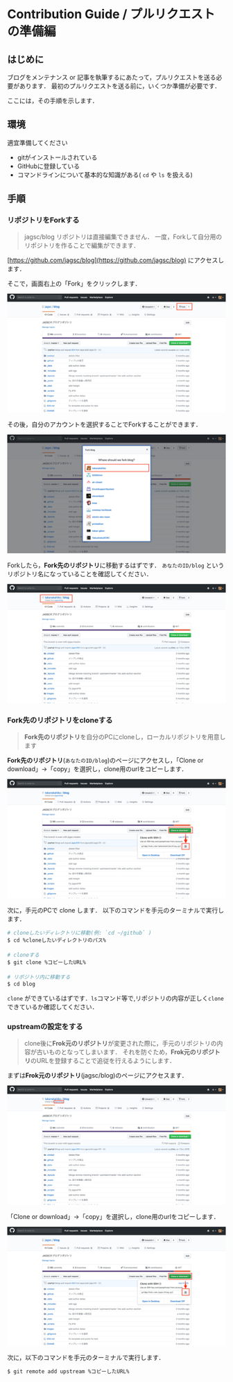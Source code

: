 # Contribution Guide / プルリクエストの準備編

## はじめに

ブログをメンテナンス or 記事を執筆するにあたって，プルリクエストを送る必要があります．
最初のプルリクエストを送る前に，いくつか準備が必要です．

ここには，その手順を示します．

## 環境

適宜準備してください

- gitがインストールされている
- GitHubに登録している
- コマンドラインについて基本的な知識がある( `cd` や `ls` を扱える)

## 手順

### リポジトリをForkする

> jagsc/blog リポジトリは直接編集できません．
> 一度，Forkして自分用のリポジトリを作ることで編集ができます．

[https://github.com/jagsc/blog](https://github.com/jagsc/blog) にアクセスします．

そこで，画面右上の「Fork」をクリックします．

![img](./img.jpg)

その後，自分のアカウントを選択することでForkすることができます．

![img](./img2.jpg)

Forkしたら，**Fork先のリポジトリ**に移動するはずです．
`あなたのID/blog` というリポジトリ名になっていることを確認してください．

![img](./img3.jpg)

### Fork先のリポジトリをcloneする

> **Fork先のリポジトリ**を自分のPCにcloneし，ローカルリポジトリを用意します

**Fork先のリポジトリ**(`あなたのID/blog`)のページにアクセスし，「Clone or download」→「copy」を選択し，clone用のurlをコピーします．

![img](./img4.jpg)

次に，手元のPCで clone します．
以下のコマンドを手元のターミナルで実行します．

```bash
# cloneしたいディレクトリに移動(例: `cd ~/github` )
$ cd %cloneしたいディレクトリのパス%

# cloneする
$ git clone %コピーしたURL%

# リポジトリ内に移動する
$ cd blog
```

`clone` ができているはずです．`ls`コマンド等で,リポジトリの内容が正しく`clone`できているか確認してください．

### upstreamの設定をする

> clone後に**Frok元のリポジトリ**が変更された際に，手元のリポジトリの内容が古いものとなってしまいます．
> それを防ぐため，**Frok元のリポジトリ**のURLを登録することで追従を行えるようにします．

まずは**Frok元のリポジトリ**(jagsc/blog)のページにアクセスます．

![img](./img5.jpg)

「Clone or download」→「copy」を選択し，clone用のurlをコピーします．

![img](./img6.jpg)

次に，以下のコマンドを手元のターミナルで実行します．

```bash
$ git remote add upstream %コピーしたURL%
```

